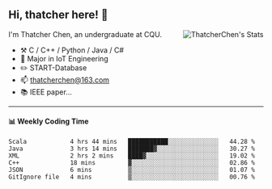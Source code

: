 ## Hi, thatcher here! :wave:

<img align="right" src="https://github-readme-stats.vercel.app/api?username=thatcherchen&title_color=333&text_color=777" alt="ThatcherChen's Stats" >

I'm Thatcher Chen, an undergraduate at CQU.

- :hammer_and_pick:  C / C++ / Python / Java / C# 
- :seedling:  Major in IoT Engineering
- :pencil2: START-Database
- :mailbox: thatcherchen@163.com
- :books: IEEE paper...

---

#### :bar_chart: Weekly Coding Time

<!--START_SECTION:waka-->

```text
Scala            4 hrs 44 mins   ███████████░░░░░░░░░░░░░░   44.28 %
Java             3 hrs 14 mins   ███████▓░░░░░░░░░░░░░░░░░   30.27 %
XML              2 hrs 2 mins    ████▓░░░░░░░░░░░░░░░░░░░░   19.02 %
C++              18 mins         ▓░░░░░░░░░░░░░░░░░░░░░░░░   02.86 %
JSON             6 mins          ▒░░░░░░░░░░░░░░░░░░░░░░░░   01.07 %
GitIgnore file   4 mins          ▒░░░░░░░░░░░░░░░░░░░░░░░░   00.76 %
```

<!--END_SECTION:waka-->
